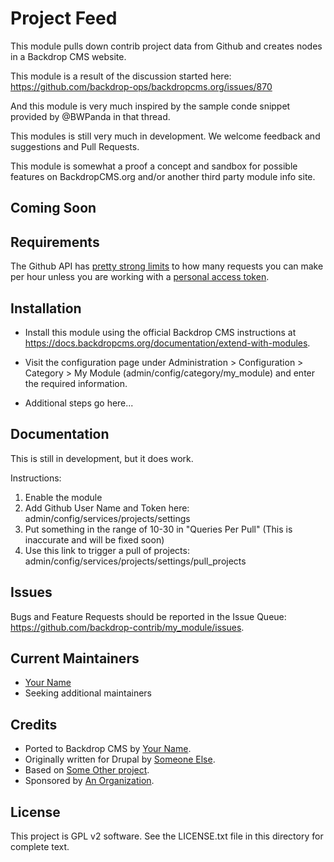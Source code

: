 Project Feed
=====================

This module pulls down contrib project data from Github and creates nodes
in a Backdrop CMS website. 

This module is a result of the discussion started here:
https://github.com/backdrop-ops/backdropcms.org/issues/870

And this module is very much inspired by the sample conde snippet provided
by @BWPanda in that thread.

This modules is still very much in development. We welcome feedback and suggestions and Pull Requests.

This module is somewhat a proof a concept and sandbox for possible features on BackdropCMS.org and/or another third party module info site.

Coming Soon
-------------



Requirements
------------

The Github API has [pretty strong limits](https://docs.github.com/en/rest/overview/resources-in-the-rest-api#rate-limit-http-headers) to how many requests you can make
per hour unless you are working with a [personal access token](https://docs.github.com/en/rest/overview/other-authentication-methods).


Installation
------------

- Install this module using the official Backdrop CMS instructions at
  https://docs.backdropcms.org/documentation/extend-with-modules.

- Visit the configuration page under Administration > Configuration > Category >
  My Module (admin/config/category/my_module) and enter the required
  information.

- Additional steps go here...


Documentation
-------------

This is still in development, but it does work. 

Instructions:

1) Enable the module
2) Add Github User Name and Token here: admin/config/services/projects/settings
3) Put something in the range of 10-30 in "Queries Per Pull" (This is inaccurate and will be fixed soon)
4) Use this link to trigger a pull of projects: admin/config/services/projects/settings/pull_projects 


Issues
------

Bugs and Feature Requests should be reported in the Issue Queue:
https://github.com/backdrop-contrib/my_module/issues.


Current Maintainers
-------------------

- [Your Name](https://github.com/username)
- Seeking additional maintainers


Credits
-------

- Ported to Backdrop CMS by [Your Name](https://github.com/username).
- Originally written for Drupal by [Someone Else](https://github.com/username).
- Based on [Some Other project](https://github.com/example).
- Sponsored by [An Organization](https://example.org).


License
-------

This project is GPL v2 software.
See the LICENSE.txt file in this directory for complete text.
